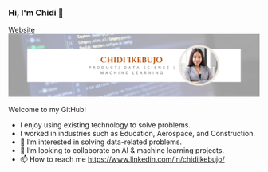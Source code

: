 ### Hi, I'm Chidi 👋
[Website](https://chidiikebujo.com/) 
![My Photo](chidi_photo.png)

Welcome to my GitHub!
- I enjoy using existing technology to solve problems.
- I worked in industries such as Education, Aerospace, and Construction.
- 👀 I’m interested in solving data-related problems.
- 💞️ I’m looking to collaborate on AI & machine learning projects.
- 📫 How to reach me https://www.linkedin.com/in/chidiikebujo/

<!---
Chidi-nma/Chidi-nma is a ✨ special ✨ repository because its `README.md` (this file) appears on your GitHub profile.
You can click the Preview link to take a look at your changes.
--->
